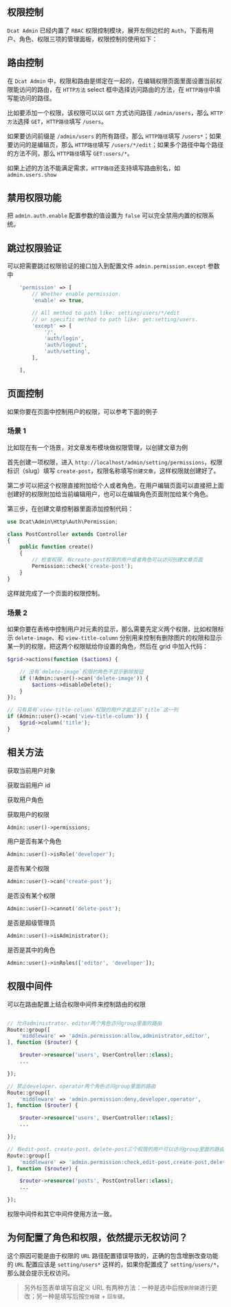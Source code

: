## 权限控制

`Dcat Admin` 已经内置了 `RBAC` 权限控制模块，展开左侧边栏的 `Auth`，下面有用户、角色、权限三项的管理面板，权限控制的使用如下：

## 路由控制

在 `Dcat Admin` 中，权限和路由是绑定在一起的，在编辑权限页面里面设置当前权限能访问的路由，在 `HTTP方法` select 框中选择访问路由的方法，在 `HTTP路径`中填写能访问的路径。

比如要添加一个权限，该权限可以以 `GET` 方式访问路径 `/admin/users`，那么 `HTTP方法`选择 `GET`，`HTTP路径`填写 `/users`。

如果要访问前缀是 `/admin/users` 的所有路径，那么 `HTTP路径`填写 `/users*`；如果要访问的是编辑页，那么 `HTTP路径`填写 `/users/*/edit`；如果多个路径中每个路径的方法不同，那么 `HTTP路径`填写 `GET:users/*`。

如果上述的方法不能满足需求，`HTTP路径`还支持填写路由别名，如 `admin.users.show`

## 禁用权限功能

把 `admin.auth.enable` 配置参数的值设置为 `false` 可以完全禁用内置的权限系统。

## 跳过权限验证

可以把需要跳过权限验证的接口加入到配置文件 `admin.permission.except` 参数中

```php
    'permission' => [
        // Whether enable permission.
        'enable' => true,

        // All method to path like: setting/users/*/edit
        // or specific method to path like: get:setting/users.
        'except' => [
            '/',
            'auth/login',
            'auth/logout',
            'auth/setting',
        ],

    ],
```

## 页面控制

如果你要在页面中控制用户的权限，可以参考下面的例子

### 场景 1

比如现在有一个场景，对文章发布模块做权限管理，以创建文章为例

首先创建一项权限，进入 `http://localhost/admin/setting/permissions`，权限标识（slug）填写 `create-post`，权限名称填写`创建文章`，这样权限就创建好了。

第二步可以把这个权限直接附加给个人或者角色，在用户编辑页面可以直接把上面创建好的权限附加给当前编辑用户，也可以在编辑角色页面附加给某个角色。

第三步，在创建文章控制器里面添加控制代码：

```php
use Dcat\Admin\Http\Auth\Permission;

class PostController extends Controller
{
    public function create()
    {
        // 检查权限，有create-post权限的用户或者角色可以访问创建文章页面
        Permission::check('create-post');
    }
}
```

这样就完成了一个页面的权限控制。

### 场景 2

如果你要在表格中控制用户对元素的显示，那么需要先定义两个权限，比如权限标示 `delete-image`、和 `view-title-column` 分别用来控制有删除图片的权限和显示某一列的权限，把这两个权限赋给你设置的角色，然后在 grid 中加入代码：

```php
$grid->actions(function ($actions) {

    // 没有`delete-image`权限的角色不显示删除按钮
    if (!Admin::user()->can('delete-image')) {
        $actions->disableDelete();
    }
});

// 只有具有`view-title-column`权限的用户才能显示`title`这一列
if (Admin::user()->can('view-title-column')) {
    $grid->column('title');
}
```

## 相关方法

获取当前用户对象

获取当前用户 id

获取用户角色

获取用户的权限

```php
Admin::user()->permissions;
```

用户是否有某个角色

```php
Admin::user()->isRole('developer');
```

是否有某个权限

```php
Admin::user()->can('create-post');
```

是否没有某个权限

```php
Admin::user()->cannot('delete-post');
```

是否是超级管理员

```php
Admin::user()->isAdministrator();
```

是否是其中的角色

```php
Admin::user()->inRoles(['editor', 'developer']);
```

## 权限中间件

可以在路由配置上结合权限中间件来控制路由的权限

```php

// 允许administrator、editor两个角色访问group里面的路由
Route::group([
    'middleware' => 'admin.permission:allow,administrator,editor',
], function ($router) {

    $router->resource('users', UserController::class);
    ...

});

// 禁止developer、operator两个角色访问group里面的路由
Route::group([
    'middleware' => 'admin.permission:deny,developer,operator',
], function ($router) {

    $router->resource('users', UserController::class);
    ...

});

// 有edit-post、create-post、delete-post三个权限的用户可以访问group里面的路由
Route::group([
    'middleware' => 'admin.permission:check,edit-post,create-post,delete-post',
], function ($router) {

    $router->resource('posts', PostController::class);
    ...

});
```

权限中间件和其它中间件使用方法一致。

## 为何配置了角色和权限，依然提示无权访问？

这个原因可能是由于权限的 `URL` 路径配置错误导致的，正确的包含增删改查功能的 `URL` 配置应该是 `setting/users*` 这样的，如果你配置成了 `setting/users/*`，那么就会提示无权访问。

> 另外标签表单填写自定义 URL 有两种方法：一种是选中后按`删除键`进行更改；另一种是填写后按`空格键` + `回车键`。